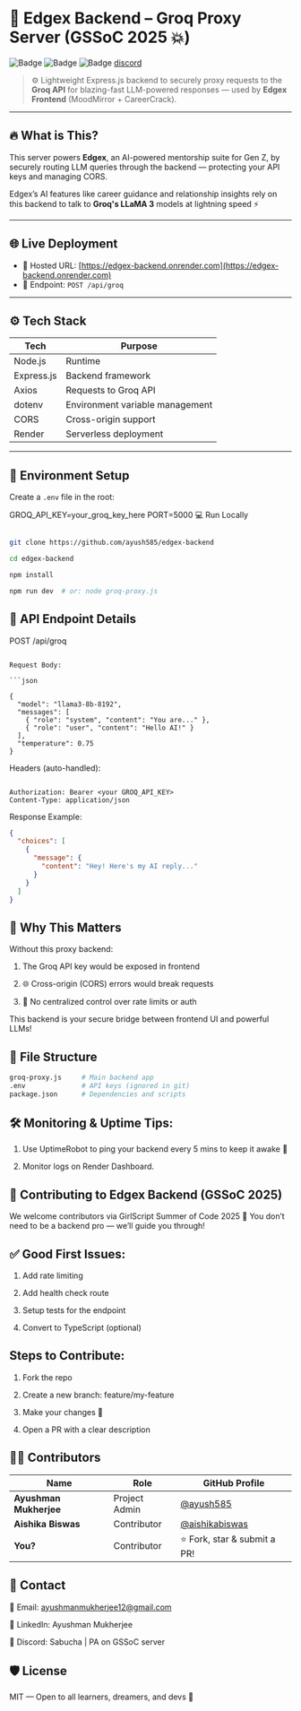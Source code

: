# 🧠 Edgex Backend – Groq Proxy Server (GSSoC 2025 💥)

![Badge](https://img.shields.io/badge/Backend-🚀%20LLM%20Proxy%20for%20Edgex-blue)
![Badge](https://img.shields.io/badge/GSSoC%202025-💡%20Official%20Project-purple)
![Badge](https://img.shields.io/badge/MIT-License-green)
[discord](https://discord.gg/rnfEbBPBgE)

> ⚙️ Lightweight Express.js backend to securely proxy requests to the **Groq API** for blazing-fast LLM-powered responses — used by **Edgex Frontend** (MoodMirror + CareerCrack).

---

## 🔥 What is This?

This server powers **Edgex**, an AI-powered mentorship suite for Gen Z, by securely routing LLM queries through the backend — protecting your API keys and managing CORS.

Edgex’s AI features like career guidance and relationship insights rely on this backend to talk to **Groq's LLaMA 3** models at lightning speed ⚡

---

## 🌐 Live Deployment

- 🔗 Hosted URL: [https://edgex-backend.onrender.com](https://edgex-backend.onrender.com)
- 🔁 Endpoint: `POST /api/groq`

---

## ⚙️ Tech Stack

| Tech        | Purpose                                 |
|-------------|------------------------------------------|
| Node.js     | Runtime                                  |
| Express.js  | Backend framework                        |
| Axios       | Requests to Groq API                     |
| dotenv      | Environment variable management          |
| CORS        | Cross-origin support                     |
| Render      | Serverless deployment                    |

---

## 🔐 Environment Setup

Create a `.env` file in the root:


GROQ_API_KEY=your_groq_key_here
PORT=5000
💻 Run Locally
```bash

git clone https://github.com/ayush585/edgex-backend
```
```bash
cd edgex-backend
```
```bash
npm install
```
```bash
npm run dev  # or: node groq-proxy.js
```

## 📡 API Endpoint Details
POST /api/groq
```

Request Body:

```json

{
  "model": "llama3-8b-8192",
  "messages": [
    { "role": "system", "content": "You are..." },
    { "role": "user", "content": "Hello AI!" }
  ],
  "temperature": 0.75
}
```
Headers (auto-handled):

```pgsql

Authorization: Bearer <your GROQ_API_KEY>
Content-Type: application/json
```

Response Example:


```json
{
  "choices": [
    {
      "message": {
        "content": "Hey! Here's my AI reply..."
      }
    }
  ]
}
```
## 🧠 Why This Matters
Without this proxy backend:

1. The Groq API key would be exposed in frontend

2. 🌐 Cross-origin (CORS) errors would break requests

3. 🔐 No centralized control over rate limits or auth

This backend is your secure bridge between frontend UI and powerful LLMs!

## 📁 File Structure
```bash
groq-proxy.js     # Main backend app
.env              # API keys (ignored in git)
package.json      # Dependencies and scripts
```

## 🛠️ Monitoring & Uptime Tips:

1. Use UptimeRobot to ping your backend every 5 mins to keep it awake 🚀

2. Monitor logs on Render Dashboard.

## 🤝 Contributing to Edgex Backend (GSSoC 2025)

We welcome contributors via GirlScript Summer of Code 2025 🙌
You don’t need to be a backend pro — we’ll guide you through!

## ✅ Good First Issues:
1. Add rate limiting

2. Add health check route

3. Setup tests for the endpoint

3. Convert to TypeScript (optional)

## Steps to Contribute:
1. Fork the repo

2. Create a new branch: feature/my-feature

3. Make your changes 🚀

4. Open a PR with a clear description


## 👨‍💻 Contributors

| Name                | Role          | GitHub Profile |
|---------------------|--------------|----------------|
| **Ayushman Mukherjee** | Project Admin | [@ayush585](https://github.com/ayush585) |
| **Aishika Biswas**     | Contributor   | [@aishikabiswas](https://github.com/aishikabiswas) |
| **You?**               | Contributor   | ⭐ Fork, star & submit a PR! |


## 💬 Contact
📧 Email: ayushmanmukherjee12@gmail.com

💼 LinkedIn: Ayushman Mukherjee

🎯 Discord: Sabucha | PA on GSSoC server

## 🛡️ License
MIT — Open to all learners, dreamers, and devs 💖
